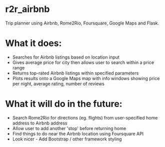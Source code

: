 # r2r_airbnb

Trip planner using Airbnb, Rome2Rio, Foursquare, Google Maps and Flask.

# What it does:

* Searches for Airbnb listings based on location input
* Gives average price for city then allows user to search within a price range
* Returns top-rated Airbnb listings within specified parameters
* Plots results onto a Google Maps map with info windows showing price per night, average rating, number of reviews

# What it will do in the future:

* Search Rome2Rio for directions (eg. flights) from user-specified home address to Airbnb address
* Allow user to add another 'stop' before returning home
* Find things to do near the Airbnb location using Foursquare API
* Look nicer - Add Bootstrap / other framework styling


